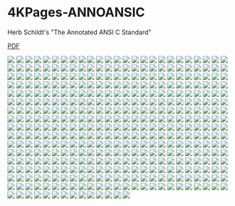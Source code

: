 # 4KPages-ANNOANSIC
Herb Schildt's "The Annotated ANSI C Standard"

[PDF](https://1drv.ms/b/c/ff234b6fa870c030/EUUU-fFmzhhIh8eVCA9muI0BWX7o7oA3DtFNHmspMH8YrA?e=IaJT1p)

![](https://github.com/KilianKegel/4KPages-ANNOANSIC/blob/main/images/ANNOANSIC_000.jpg) 
![](https://github.com/KilianKegel/4KPages-ANNOANSIC/blob/main/images/ANNOANSIC_001.jpg) 
![](https://github.com/KilianKegel/4KPages-ANNOANSIC/blob/main/images/ANNOANSIC_002.jpg) 
![](https://github.com/KilianKegel/4KPages-ANNOANSIC/blob/main/images/ANNOANSIC_003.jpg) 
![](https://github.com/KilianKegel/4KPages-ANNOANSIC/blob/main/images/ANNOANSIC_004.jpg) 
![](https://github.com/KilianKegel/4KPages-ANNOANSIC/blob/main/images/ANNOANSIC_005.jpg) 
![](https://github.com/KilianKegel/4KPages-ANNOANSIC/blob/main/images/ANNOANSIC_006.jpg) 
![](https://github.com/KilianKegel/4KPages-ANNOANSIC/blob/main/images/ANNOANSIC_007.jpg) 
![](https://github.com/KilianKegel/4KPages-ANNOANSIC/blob/main/images/ANNOANSIC_008.jpg) 
![](https://github.com/KilianKegel/4KPages-ANNOANSIC/blob/main/images/ANNOANSIC_009.jpg) 
![](https://github.com/KilianKegel/4KPages-ANNOANSIC/blob/main/images/ANNOANSIC_010.jpg) 
![](https://github.com/KilianKegel/4KPages-ANNOANSIC/blob/main/images/ANNOANSIC_011.jpg) 
![](https://github.com/KilianKegel/4KPages-ANNOANSIC/blob/main/images/ANNOANSIC_012.jpg) 
![](https://github.com/KilianKegel/4KPages-ANNOANSIC/blob/main/images/ANNOANSIC_013.jpg) 
![](https://github.com/KilianKegel/4KPages-ANNOANSIC/blob/main/images/ANNOANSIC_014.jpg) 
![](https://github.com/KilianKegel/4KPages-ANNOANSIC/blob/main/images/ANNOANSIC_015.jpg) 
![](https://github.com/KilianKegel/4KPages-ANNOANSIC/blob/main/images/ANNOANSIC_016.jpg) 
![](https://github.com/KilianKegel/4KPages-ANNOANSIC/blob/main/images/ANNOANSIC_017.jpg) 
![](https://github.com/KilianKegel/4KPages-ANNOANSIC/blob/main/images/ANNOANSIC_018.jpg) 
![](https://github.com/KilianKegel/4KPages-ANNOANSIC/blob/main/images/ANNOANSIC_019.jpg) 
![](https://github.com/KilianKegel/4KPages-ANNOANSIC/blob/main/images/ANNOANSIC_020.jpg) 
![](https://github.com/KilianKegel/4KPages-ANNOANSIC/blob/main/images/ANNOANSIC_021.jpg) 
![](https://github.com/KilianKegel/4KPages-ANNOANSIC/blob/main/images/ANNOANSIC_022.jpg) 
![](https://github.com/KilianKegel/4KPages-ANNOANSIC/blob/main/images/ANNOANSIC_023.jpg) 
![](https://github.com/KilianKegel/4KPages-ANNOANSIC/blob/main/images/ANNOANSIC_024.jpg) 
![](https://github.com/KilianKegel/4KPages-ANNOANSIC/blob/main/images/ANNOANSIC_025.jpg) 
![](https://github.com/KilianKegel/4KPages-ANNOANSIC/blob/main/images/ANNOANSIC_026.jpg) 
![](https://github.com/KilianKegel/4KPages-ANNOANSIC/blob/main/images/ANNOANSIC_027.jpg) 
![](https://github.com/KilianKegel/4KPages-ANNOANSIC/blob/main/images/ANNOANSIC_028.jpg) 
![](https://github.com/KilianKegel/4KPages-ANNOANSIC/blob/main/images/ANNOANSIC_029.jpg) 
![](https://github.com/KilianKegel/4KPages-ANNOANSIC/blob/main/images/ANNOANSIC_030.jpg) 
![](https://github.com/KilianKegel/4KPages-ANNOANSIC/blob/main/images/ANNOANSIC_031.jpg) 
![](https://github.com/KilianKegel/4KPages-ANNOANSIC/blob/main/images/ANNOANSIC_032.jpg) 
![](https://github.com/KilianKegel/4KPages-ANNOANSIC/blob/main/images/ANNOANSIC_033.jpg) 
![](https://github.com/KilianKegel/4KPages-ANNOANSIC/blob/main/images/ANNOANSIC_034.jpg) 
![](https://github.com/KilianKegel/4KPages-ANNOANSIC/blob/main/images/ANNOANSIC_035.jpg) 
![](https://github.com/KilianKegel/4KPages-ANNOANSIC/blob/main/images/ANNOANSIC_036.jpg) 
![](https://github.com/KilianKegel/4KPages-ANNOANSIC/blob/main/images/ANNOANSIC_037.jpg) 
![](https://github.com/KilianKegel/4KPages-ANNOANSIC/blob/main/images/ANNOANSIC_038.jpg) 
![](https://github.com/KilianKegel/4KPages-ANNOANSIC/blob/main/images/ANNOANSIC_039.jpg) 
![](https://github.com/KilianKegel/4KPages-ANNOANSIC/blob/main/images/ANNOANSIC_040.jpg) 
![](https://github.com/KilianKegel/4KPages-ANNOANSIC/blob/main/images/ANNOANSIC_041.jpg) 
![](https://github.com/KilianKegel/4KPages-ANNOANSIC/blob/main/images/ANNOANSIC_042.jpg) 
![](https://github.com/KilianKegel/4KPages-ANNOANSIC/blob/main/images/ANNOANSIC_043.jpg) 
![](https://github.com/KilianKegel/4KPages-ANNOANSIC/blob/main/images/ANNOANSIC_044.jpg) 
![](https://github.com/KilianKegel/4KPages-ANNOANSIC/blob/main/images/ANNOANSIC_045.jpg) 
![](https://github.com/KilianKegel/4KPages-ANNOANSIC/blob/main/images/ANNOANSIC_046.jpg) 
![](https://github.com/KilianKegel/4KPages-ANNOANSIC/blob/main/images/ANNOANSIC_047.jpg) 
![](https://github.com/KilianKegel/4KPages-ANNOANSIC/blob/main/images/ANNOANSIC_048.jpg) 
![](https://github.com/KilianKegel/4KPages-ANNOANSIC/blob/main/images/ANNOANSIC_049.jpg) 
![](https://github.com/KilianKegel/4KPages-ANNOANSIC/blob/main/images/ANNOANSIC_050.jpg) 
![](https://github.com/KilianKegel/4KPages-ANNOANSIC/blob/main/images/ANNOANSIC_051.jpg) 
![](https://github.com/KilianKegel/4KPages-ANNOANSIC/blob/main/images/ANNOANSIC_052.jpg) 
![](https://github.com/KilianKegel/4KPages-ANNOANSIC/blob/main/images/ANNOANSIC_053.jpg) 
![](https://github.com/KilianKegel/4KPages-ANNOANSIC/blob/main/images/ANNOANSIC_054.jpg) 
![](https://github.com/KilianKegel/4KPages-ANNOANSIC/blob/main/images/ANNOANSIC_055.jpg) 
![](https://github.com/KilianKegel/4KPages-ANNOANSIC/blob/main/images/ANNOANSIC_056.jpg) 
![](https://github.com/KilianKegel/4KPages-ANNOANSIC/blob/main/images/ANNOANSIC_057.jpg) 
![](https://github.com/KilianKegel/4KPages-ANNOANSIC/blob/main/images/ANNOANSIC_058.jpg) 
![](https://github.com/KilianKegel/4KPages-ANNOANSIC/blob/main/images/ANNOANSIC_059.jpg) 
![](https://github.com/KilianKegel/4KPages-ANNOANSIC/blob/main/images/ANNOANSIC_060.jpg) 
![](https://github.com/KilianKegel/4KPages-ANNOANSIC/blob/main/images/ANNOANSIC_061.jpg) 
![](https://github.com/KilianKegel/4KPages-ANNOANSIC/blob/main/images/ANNOANSIC_062.jpg) 
![](https://github.com/KilianKegel/4KPages-ANNOANSIC/blob/main/images/ANNOANSIC_063.jpg) 
![](https://github.com/KilianKegel/4KPages-ANNOANSIC/blob/main/images/ANNOANSIC_064.jpg) 
![](https://github.com/KilianKegel/4KPages-ANNOANSIC/blob/main/images/ANNOANSIC_065.jpg) 
![](https://github.com/KilianKegel/4KPages-ANNOANSIC/blob/main/images/ANNOANSIC_066.jpg) 
![](https://github.com/KilianKegel/4KPages-ANNOANSIC/blob/main/images/ANNOANSIC_067.jpg) 
![](https://github.com/KilianKegel/4KPages-ANNOANSIC/blob/main/images/ANNOANSIC_068.jpg) 
![](https://github.com/KilianKegel/4KPages-ANNOANSIC/blob/main/images/ANNOANSIC_069.jpg) 
![](https://github.com/KilianKegel/4KPages-ANNOANSIC/blob/main/images/ANNOANSIC_070.jpg) 
![](https://github.com/KilianKegel/4KPages-ANNOANSIC/blob/main/images/ANNOANSIC_071.jpg) 
![](https://github.com/KilianKegel/4KPages-ANNOANSIC/blob/main/images/ANNOANSIC_072.jpg) 
![](https://github.com/KilianKegel/4KPages-ANNOANSIC/blob/main/images/ANNOANSIC_073.jpg) 
![](https://github.com/KilianKegel/4KPages-ANNOANSIC/blob/main/images/ANNOANSIC_074.jpg) 
![](https://github.com/KilianKegel/4KPages-ANNOANSIC/blob/main/images/ANNOANSIC_075.jpg) 
![](https://github.com/KilianKegel/4KPages-ANNOANSIC/blob/main/images/ANNOANSIC_076.jpg) 
![](https://github.com/KilianKegel/4KPages-ANNOANSIC/blob/main/images/ANNOANSIC_077.jpg) 
![](https://github.com/KilianKegel/4KPages-ANNOANSIC/blob/main/images/ANNOANSIC_078.jpg) 
![](https://github.com/KilianKegel/4KPages-ANNOANSIC/blob/main/images/ANNOANSIC_079.jpg) 
![](https://github.com/KilianKegel/4KPages-ANNOANSIC/blob/main/images/ANNOANSIC_080.jpg) 
![](https://github.com/KilianKegel/4KPages-ANNOANSIC/blob/main/images/ANNOANSIC_081.jpg) 
![](https://github.com/KilianKegel/4KPages-ANNOANSIC/blob/main/images/ANNOANSIC_082.jpg) 
![](https://github.com/KilianKegel/4KPages-ANNOANSIC/blob/main/images/ANNOANSIC_083.jpg) 
![](https://github.com/KilianKegel/4KPages-ANNOANSIC/blob/main/images/ANNOANSIC_084.jpg) 
![](https://github.com/KilianKegel/4KPages-ANNOANSIC/blob/main/images/ANNOANSIC_085.jpg) 
![](https://github.com/KilianKegel/4KPages-ANNOANSIC/blob/main/images/ANNOANSIC_086.jpg) 
![](https://github.com/KilianKegel/4KPages-ANNOANSIC/blob/main/images/ANNOANSIC_087.jpg) 
![](https://github.com/KilianKegel/4KPages-ANNOANSIC/blob/main/images/ANNOANSIC_088.jpg) 
![](https://github.com/KilianKegel/4KPages-ANNOANSIC/blob/main/images/ANNOANSIC_089.jpg) 
![](https://github.com/KilianKegel/4KPages-ANNOANSIC/blob/main/images/ANNOANSIC_090.jpg) 
![](https://github.com/KilianKegel/4KPages-ANNOANSIC/blob/main/images/ANNOANSIC_091.jpg) 
![](https://github.com/KilianKegel/4KPages-ANNOANSIC/blob/main/images/ANNOANSIC_092.jpg) 
![](https://github.com/KilianKegel/4KPages-ANNOANSIC/blob/main/images/ANNOANSIC_093.jpg) 
![](https://github.com/KilianKegel/4KPages-ANNOANSIC/blob/main/images/ANNOANSIC_094.jpg) 
![](https://github.com/KilianKegel/4KPages-ANNOANSIC/blob/main/images/ANNOANSIC_095.jpg) 
![](https://github.com/KilianKegel/4KPages-ANNOANSIC/blob/main/images/ANNOANSIC_096.jpg) 
![](https://github.com/KilianKegel/4KPages-ANNOANSIC/blob/main/images/ANNOANSIC_097.jpg) 
![](https://github.com/KilianKegel/4KPages-ANNOANSIC/blob/main/images/ANNOANSIC_098.jpg) 
![](https://github.com/KilianKegel/4KPages-ANNOANSIC/blob/main/images/ANNOANSIC_099.jpg) 
![](https://github.com/KilianKegel/4KPages-ANNOANSIC/blob/main/images/ANNOANSIC_100.jpg) 
![](https://github.com/KilianKegel/4KPages-ANNOANSIC/blob/main/images/ANNOANSIC_101.jpg) 
![](https://github.com/KilianKegel/4KPages-ANNOANSIC/blob/main/images/ANNOANSIC_102.jpg) 
![](https://github.com/KilianKegel/4KPages-ANNOANSIC/blob/main/images/ANNOANSIC_103.jpg) 
![](https://github.com/KilianKegel/4KPages-ANNOANSIC/blob/main/images/ANNOANSIC_104.jpg) 
![](https://github.com/KilianKegel/4KPages-ANNOANSIC/blob/main/images/ANNOANSIC_105.jpg) 
![](https://github.com/KilianKegel/4KPages-ANNOANSIC/blob/main/images/ANNOANSIC_106.jpg) 
![](https://github.com/KilianKegel/4KPages-ANNOANSIC/blob/main/images/ANNOANSIC_107.jpg) 
![](https://github.com/KilianKegel/4KPages-ANNOANSIC/blob/main/images/ANNOANSIC_108.jpg) 
![](https://github.com/KilianKegel/4KPages-ANNOANSIC/blob/main/images/ANNOANSIC_109.jpg) 
![](https://github.com/KilianKegel/4KPages-ANNOANSIC/blob/main/images/ANNOANSIC_110.jpg) 
![](https://github.com/KilianKegel/4KPages-ANNOANSIC/blob/main/images/ANNOANSIC_111.jpg) 
![](https://github.com/KilianKegel/4KPages-ANNOANSIC/blob/main/images/ANNOANSIC_112.jpg) 
![](https://github.com/KilianKegel/4KPages-ANNOANSIC/blob/main/images/ANNOANSIC_113.jpg) 
![](https://github.com/KilianKegel/4KPages-ANNOANSIC/blob/main/images/ANNOANSIC_114.jpg) 
![](https://github.com/KilianKegel/4KPages-ANNOANSIC/blob/main/images/ANNOANSIC_115.jpg) 
![](https://github.com/KilianKegel/4KPages-ANNOANSIC/blob/main/images/ANNOANSIC_116.jpg) 
![](https://github.com/KilianKegel/4KPages-ANNOANSIC/blob/main/images/ANNOANSIC_117.jpg) 
![](https://github.com/KilianKegel/4KPages-ANNOANSIC/blob/main/images/ANNOANSIC_118.jpg) 
![](https://github.com/KilianKegel/4KPages-ANNOANSIC/blob/main/images/ANNOANSIC_119.jpg) 
![](https://github.com/KilianKegel/4KPages-ANNOANSIC/blob/main/images/ANNOANSIC_120.jpg) 
![](https://github.com/KilianKegel/4KPages-ANNOANSIC/blob/main/images/ANNOANSIC_121.jpg) 
![](https://github.com/KilianKegel/4KPages-ANNOANSIC/blob/main/images/ANNOANSIC_122.jpg) 
![](https://github.com/KilianKegel/4KPages-ANNOANSIC/blob/main/images/ANNOANSIC_123.jpg) 
![](https://github.com/KilianKegel/4KPages-ANNOANSIC/blob/main/images/ANNOANSIC_124.jpg) 
![](https://github.com/KilianKegel/4KPages-ANNOANSIC/blob/main/images/ANNOANSIC_125.jpg) 
![](https://github.com/KilianKegel/4KPages-ANNOANSIC/blob/main/images/ANNOANSIC_126.jpg) 
![](https://github.com/KilianKegel/4KPages-ANNOANSIC/blob/main/images/ANNOANSIC_127.jpg) 
![](https://github.com/KilianKegel/4KPages-ANNOANSIC/blob/main/images/ANNOANSIC_128.jpg) 
![](https://github.com/KilianKegel/4KPages-ANNOANSIC/blob/main/images/ANNOANSIC_129.jpg) 
![](https://github.com/KilianKegel/4KPages-ANNOANSIC/blob/main/images/ANNOANSIC_130.jpg) 
![](https://github.com/KilianKegel/4KPages-ANNOANSIC/blob/main/images/ANNOANSIC_131.jpg) 
![](https://github.com/KilianKegel/4KPages-ANNOANSIC/blob/main/images/ANNOANSIC_132.jpg) 
![](https://github.com/KilianKegel/4KPages-ANNOANSIC/blob/main/images/ANNOANSIC_133.jpg) 
![](https://github.com/KilianKegel/4KPages-ANNOANSIC/blob/main/images/ANNOANSIC_134.jpg) 
![](https://github.com/KilianKegel/4KPages-ANNOANSIC/blob/main/images/ANNOANSIC_135.jpg) 
![](https://github.com/KilianKegel/4KPages-ANNOANSIC/blob/main/images/ANNOANSIC_136.jpg) 
![](https://github.com/KilianKegel/4KPages-ANNOANSIC/blob/main/images/ANNOANSIC_137.jpg) 
![](https://github.com/KilianKegel/4KPages-ANNOANSIC/blob/main/images/ANNOANSIC_138.jpg) 
![](https://github.com/KilianKegel/4KPages-ANNOANSIC/blob/main/images/ANNOANSIC_139.jpg) 
![](https://github.com/KilianKegel/4KPages-ANNOANSIC/blob/main/images/ANNOANSIC_140.jpg) 
![](https://github.com/KilianKegel/4KPages-ANNOANSIC/blob/main/images/ANNOANSIC_141.jpg) 
![](https://github.com/KilianKegel/4KPages-ANNOANSIC/blob/main/images/ANNOANSIC_142.jpg) 
![](https://github.com/KilianKegel/4KPages-ANNOANSIC/blob/main/images/ANNOANSIC_143.jpg) 
![](https://github.com/KilianKegel/4KPages-ANNOANSIC/blob/main/images/ANNOANSIC_144.jpg) 
![](https://github.com/KilianKegel/4KPages-ANNOANSIC/blob/main/images/ANNOANSIC_145.jpg) 
![](https://github.com/KilianKegel/4KPages-ANNOANSIC/blob/main/images/ANNOANSIC_146.jpg) 
![](https://github.com/KilianKegel/4KPages-ANNOANSIC/blob/main/images/ANNOANSIC_147.jpg) 
![](https://github.com/KilianKegel/4KPages-ANNOANSIC/blob/main/images/ANNOANSIC_148.jpg) 
![](https://github.com/KilianKegel/4KPages-ANNOANSIC/blob/main/images/ANNOANSIC_149.jpg) 
![](https://github.com/KilianKegel/4KPages-ANNOANSIC/blob/main/images/ANNOANSIC_150.jpg) 
![](https://github.com/KilianKegel/4KPages-ANNOANSIC/blob/main/images/ANNOANSIC_151.jpg) 
![](https://github.com/KilianKegel/4KPages-ANNOANSIC/blob/main/images/ANNOANSIC_152.jpg) 
![](https://github.com/KilianKegel/4KPages-ANNOANSIC/blob/main/images/ANNOANSIC_153.jpg) 
![](https://github.com/KilianKegel/4KPages-ANNOANSIC/blob/main/images/ANNOANSIC_154.jpg) 
![](https://github.com/KilianKegel/4KPages-ANNOANSIC/blob/main/images/ANNOANSIC_155.jpg) 
![](https://github.com/KilianKegel/4KPages-ANNOANSIC/blob/main/images/ANNOANSIC_156.jpg) 
![](https://github.com/KilianKegel/4KPages-ANNOANSIC/blob/main/images/ANNOANSIC_157.jpg) 
![](https://github.com/KilianKegel/4KPages-ANNOANSIC/blob/main/images/ANNOANSIC_158.jpg) 
![](https://github.com/KilianKegel/4KPages-ANNOANSIC/blob/main/images/ANNOANSIC_159.jpg) 
![](https://github.com/KilianKegel/4KPages-ANNOANSIC/blob/main/images/ANNOANSIC_160.jpg) 
![](https://github.com/KilianKegel/4KPages-ANNOANSIC/blob/main/images/ANNOANSIC_161.jpg) 
![](https://github.com/KilianKegel/4KPages-ANNOANSIC/blob/main/images/ANNOANSIC_162.jpg) 
![](https://github.com/KilianKegel/4KPages-ANNOANSIC/blob/main/images/ANNOANSIC_163.jpg) 
![](https://github.com/KilianKegel/4KPages-ANNOANSIC/blob/main/images/ANNOANSIC_164.jpg) 
![](https://github.com/KilianKegel/4KPages-ANNOANSIC/blob/main/images/ANNOANSIC_165.jpg) 
![](https://github.com/KilianKegel/4KPages-ANNOANSIC/blob/main/images/ANNOANSIC_166.jpg) 
![](https://github.com/KilianKegel/4KPages-ANNOANSIC/blob/main/images/ANNOANSIC_167.jpg) 
![](https://github.com/KilianKegel/4KPages-ANNOANSIC/blob/main/images/ANNOANSIC_168.jpg) 
![](https://github.com/KilianKegel/4KPages-ANNOANSIC/blob/main/images/ANNOANSIC_169.jpg) 
![](https://github.com/KilianKegel/4KPages-ANNOANSIC/blob/main/images/ANNOANSIC_170.jpg) 
![](https://github.com/KilianKegel/4KPages-ANNOANSIC/blob/main/images/ANNOANSIC_171.jpg) 
![](https://github.com/KilianKegel/4KPages-ANNOANSIC/blob/main/images/ANNOANSIC_172.jpg) 
![](https://github.com/KilianKegel/4KPages-ANNOANSIC/blob/main/images/ANNOANSIC_173.jpg) 
![](https://github.com/KilianKegel/4KPages-ANNOANSIC/blob/main/images/ANNOANSIC_174.jpg) 
![](https://github.com/KilianKegel/4KPages-ANNOANSIC/blob/main/images/ANNOANSIC_175.jpg) 
![](https://github.com/KilianKegel/4KPages-ANNOANSIC/blob/main/images/ANNOANSIC_176.jpg) 
![](https://github.com/KilianKegel/4KPages-ANNOANSIC/blob/main/images/ANNOANSIC_177.jpg) 
![](https://github.com/KilianKegel/4KPages-ANNOANSIC/blob/main/images/ANNOANSIC_178.jpg) 
![](https://github.com/KilianKegel/4KPages-ANNOANSIC/blob/main/images/ANNOANSIC_179.jpg) 
![](https://github.com/KilianKegel/4KPages-ANNOANSIC/blob/main/images/ANNOANSIC_180.jpg) 
![](https://github.com/KilianKegel/4KPages-ANNOANSIC/blob/main/images/ANNOANSIC_181.jpg) 
![](https://github.com/KilianKegel/4KPages-ANNOANSIC/blob/main/images/ANNOANSIC_182.jpg) 
![](https://github.com/KilianKegel/4KPages-ANNOANSIC/blob/main/images/ANNOANSIC_183.jpg) 
![](https://github.com/KilianKegel/4KPages-ANNOANSIC/blob/main/images/ANNOANSIC_184.jpg) 
![](https://github.com/KilianKegel/4KPages-ANNOANSIC/blob/main/images/ANNOANSIC_185.jpg) 
![](https://github.com/KilianKegel/4KPages-ANNOANSIC/blob/main/images/ANNOANSIC_186.jpg) 
![](https://github.com/KilianKegel/4KPages-ANNOANSIC/blob/main/images/ANNOANSIC_187.jpg) 
![](https://github.com/KilianKegel/4KPages-ANNOANSIC/blob/main/images/ANNOANSIC_188.jpg) 
![](https://github.com/KilianKegel/4KPages-ANNOANSIC/blob/main/images/ANNOANSIC_189.jpg) 
![](https://github.com/KilianKegel/4KPages-ANNOANSIC/blob/main/images/ANNOANSIC_190.jpg) 
![](https://github.com/KilianKegel/4KPages-ANNOANSIC/blob/main/images/ANNOANSIC_191.jpg) 
![](https://github.com/KilianKegel/4KPages-ANNOANSIC/blob/main/images/ANNOANSIC_192.jpg) 
![](https://github.com/KilianKegel/4KPages-ANNOANSIC/blob/main/images/ANNOANSIC_193.jpg) 
![](https://github.com/KilianKegel/4KPages-ANNOANSIC/blob/main/images/ANNOANSIC_194.jpg) 
![](https://github.com/KilianKegel/4KPages-ANNOANSIC/blob/main/images/ANNOANSIC_195.jpg) 
![](https://github.com/KilianKegel/4KPages-ANNOANSIC/blob/main/images/ANNOANSIC_196.jpg) 
![](https://github.com/KilianKegel/4KPages-ANNOANSIC/blob/main/images/ANNOANSIC_197.jpg) 
![](https://github.com/KilianKegel/4KPages-ANNOANSIC/blob/main/images/ANNOANSIC_198.jpg) 
![](https://github.com/KilianKegel/4KPages-ANNOANSIC/blob/main/images/ANNOANSIC_199.jpg) 
![](https://github.com/KilianKegel/4KPages-ANNOANSIC/blob/main/images/ANNOANSIC_200.jpg) 
![](https://github.com/KilianKegel/4KPages-ANNOANSIC/blob/main/images/ANNOANSIC_201.jpg) 
![](https://github.com/KilianKegel/4KPages-ANNOANSIC/blob/main/images/ANNOANSIC_202.jpg) 
![](https://github.com/KilianKegel/4KPages-ANNOANSIC/blob/main/images/ANNOANSIC_203.jpg) 
![](https://github.com/KilianKegel/4KPages-ANNOANSIC/blob/main/images/ANNOANSIC_204.jpg) 
![](https://github.com/KilianKegel/4KPages-ANNOANSIC/blob/main/images/ANNOANSIC_205.jpg) 
![](https://github.com/KilianKegel/4KPages-ANNOANSIC/blob/main/images/ANNOANSIC_206.jpg) 
![](https://github.com/KilianKegel/4KPages-ANNOANSIC/blob/main/images/ANNOANSIC_207.jpg) 
![](https://github.com/KilianKegel/4KPages-ANNOANSIC/blob/main/images/ANNOANSIC_208.jpg) 
![](https://github.com/KilianKegel/4KPages-ANNOANSIC/blob/main/images/ANNOANSIC_209.jpg) 
![](https://github.com/KilianKegel/4KPages-ANNOANSIC/blob/main/images/ANNOANSIC_210.jpg) 
![](https://github.com/KilianKegel/4KPages-ANNOANSIC/blob/main/images/ANNOANSIC_211.jpg) 
![](https://github.com/KilianKegel/4KPages-ANNOANSIC/blob/main/images/ANNOANSIC_212.jpg) 
![](https://github.com/KilianKegel/4KPages-ANNOANSIC/blob/main/images/ANNOANSIC_213.jpg) 
![](https://github.com/KilianKegel/4KPages-ANNOANSIC/blob/main/images/ANNOANSIC_214.jpg) 
![](https://github.com/KilianKegel/4KPages-ANNOANSIC/blob/main/images/ANNOANSIC_215.jpg) 
![](https://github.com/KilianKegel/4KPages-ANNOANSIC/blob/main/images/ANNOANSIC_216.jpg) 
![](https://github.com/KilianKegel/4KPages-ANNOANSIC/blob/main/images/ANNOANSIC_217.jpg) 
![](https://github.com/KilianKegel/4KPages-ANNOANSIC/blob/main/images/ANNOANSIC_218.jpg) 
![](https://github.com/KilianKegel/4KPages-ANNOANSIC/blob/main/images/ANNOANSIC_219.jpg) 
![](https://github.com/KilianKegel/4KPages-ANNOANSIC/blob/main/images/ANNOANSIC_220.jpg) 
![](https://github.com/KilianKegel/4KPages-ANNOANSIC/blob/main/images/ANNOANSIC_221.jpg) 
![](https://github.com/KilianKegel/4KPages-ANNOANSIC/blob/main/images/ANNOANSIC_222.jpg) 
![](https://github.com/KilianKegel/4KPages-ANNOANSIC/blob/main/images/ANNOANSIC_223.jpg) 
![](https://github.com/KilianKegel/4KPages-ANNOANSIC/blob/main/images/ANNOANSIC_224.jpg) 
![](https://github.com/KilianKegel/4KPages-ANNOANSIC/blob/main/images/ANNOANSIC_225.jpg) 
![](https://github.com/KilianKegel/4KPages-ANNOANSIC/blob/main/images/ANNOANSIC_226.jpg) 
![](https://github.com/KilianKegel/4KPages-ANNOANSIC/blob/main/images/ANNOANSIC_227.jpg) 
![](https://github.com/KilianKegel/4KPages-ANNOANSIC/blob/main/images/ANNOANSIC_228.jpg) 
![](https://github.com/KilianKegel/4KPages-ANNOANSIC/blob/main/images/ANNOANSIC_229.jpg) 
![](https://github.com/KilianKegel/4KPages-ANNOANSIC/blob/main/images/ANNOANSIC_230.jpg) 
![](https://github.com/KilianKegel/4KPages-ANNOANSIC/blob/main/images/ANNOANSIC_231.jpg) 
![](https://github.com/KilianKegel/4KPages-ANNOANSIC/blob/main/images/ANNOANSIC_232.jpg) 
![](https://github.com/KilianKegel/4KPages-ANNOANSIC/blob/main/images/ANNOANSIC_233.jpg) 
![](https://github.com/KilianKegel/4KPages-ANNOANSIC/blob/main/images/ANNOANSIC_234.jpg) 
![](https://github.com/KilianKegel/4KPages-ANNOANSIC/blob/main/images/ANNOANSIC_235.jpg) 
![](https://github.com/KilianKegel/4KPages-ANNOANSIC/blob/main/images/ANNOANSIC_236.jpg) 
![](https://github.com/KilianKegel/4KPages-ANNOANSIC/blob/main/images/ANNOANSIC_237.jpg) 
![](https://github.com/KilianKegel/4KPages-ANNOANSIC/blob/main/images/ANNOANSIC_238.jpg) 
![](https://github.com/KilianKegel/4KPages-ANNOANSIC/blob/main/images/ANNOANSIC_239.jpg) 
![](https://github.com/KilianKegel/4KPages-ANNOANSIC/blob/main/images/ANNOANSIC_240.jpg) 
![](https://github.com/KilianKegel/4KPages-ANNOANSIC/blob/main/images/ANNOANSIC_241.jpg) 
![](https://github.com/KilianKegel/4KPages-ANNOANSIC/blob/main/images/ANNOANSIC_242.jpg) 
![](https://github.com/KilianKegel/4KPages-ANNOANSIC/blob/main/images/ANNOANSIC_243.jpg) 
![](https://github.com/KilianKegel/4KPages-ANNOANSIC/blob/main/images/ANNOANSIC_244.jpg) 
![](https://github.com/KilianKegel/4KPages-ANNOANSIC/blob/main/images/ANNOANSIC_245.jpg) 
![](https://github.com/KilianKegel/4KPages-ANNOANSIC/blob/main/images/ANNOANSIC_246.jpg) 
![](https://github.com/KilianKegel/4KPages-ANNOANSIC/blob/main/images/ANNOANSIC_247.jpg) 
![](https://github.com/KilianKegel/4KPages-ANNOANSIC/blob/main/images/ANNOANSIC_248.jpg) 
![](https://github.com/KilianKegel/4KPages-ANNOANSIC/blob/main/images/ANNOANSIC_249.jpg) 
![](https://github.com/KilianKegel/4KPages-ANNOANSIC/blob/main/images/ANNOANSIC_250.jpg) 
![](https://github.com/KilianKegel/4KPages-ANNOANSIC/blob/main/images/ANNOANSIC_251.jpg) 
![](https://github.com/KilianKegel/4KPages-ANNOANSIC/blob/main/images/ANNOANSIC_252.jpg) 
![](https://github.com/KilianKegel/4KPages-ANNOANSIC/blob/main/images/ANNOANSIC_253.jpg) 
![](https://github.com/KilianKegel/4KPages-ANNOANSIC/blob/main/images/ANNOANSIC_254.jpg) 
![](https://github.com/KilianKegel/4KPages-ANNOANSIC/blob/main/images/ANNOANSIC_255.jpg) 
![](https://github.com/KilianKegel/4KPages-ANNOANSIC/blob/main/images/ANNOANSIC_256.jpg) 
![](https://github.com/KilianKegel/4KPages-ANNOANSIC/blob/main/images/ANNOANSIC_257.jpg) 
![](https://github.com/KilianKegel/4KPages-ANNOANSIC/blob/main/images/ANNOANSIC_258.jpg) 
![](https://github.com/KilianKegel/4KPages-ANNOANSIC/blob/main/images/ANNOANSIC_259.jpg) 
![](https://github.com/KilianKegel/4KPages-ANNOANSIC/blob/main/images/ANNOANSIC_260.jpg) 
![](https://github.com/KilianKegel/4KPages-ANNOANSIC/blob/main/images/ANNOANSIC_261.jpg) 
![](https://github.com/KilianKegel/4KPages-ANNOANSIC/blob/main/images/ANNOANSIC_262.jpg) 
![](https://github.com/KilianKegel/4KPages-ANNOANSIC/blob/main/images/ANNOANSIC_263.jpg) 
![](https://github.com/KilianKegel/4KPages-ANNOANSIC/blob/main/images/ANNOANSIC_264.jpg) 
![](https://github.com/KilianKegel/4KPages-ANNOANSIC/blob/main/images/ANNOANSIC_265.jpg) 
![](https://github.com/KilianKegel/4KPages-ANNOANSIC/blob/main/images/ANNOANSIC_266.jpg) 
![](https://github.com/KilianKegel/4KPages-ANNOANSIC/blob/main/images/ANNOANSIC_267.jpg) 
![](https://github.com/KilianKegel/4KPages-ANNOANSIC/blob/main/images/ANNOANSIC_268.jpg) 
![](https://github.com/KilianKegel/4KPages-ANNOANSIC/blob/main/images/ANNOANSIC_269.jpg) 
![](https://github.com/KilianKegel/4KPages-ANNOANSIC/blob/main/images/ANNOANSIC_270.jpg) 
![](https://github.com/KilianKegel/4KPages-ANNOANSIC/blob/main/images/ANNOANSIC_271.jpg) 
![](https://github.com/KilianKegel/4KPages-ANNOANSIC/blob/main/images/ANNOANSIC_272.jpg) 
![](https://github.com/KilianKegel/4KPages-ANNOANSIC/blob/main/images/ANNOANSIC_273.jpg) 
![](https://github.com/KilianKegel/4KPages-ANNOANSIC/blob/main/images/ANNOANSIC_274.jpg) 
![](https://github.com/KilianKegel/4KPages-ANNOANSIC/blob/main/images/ANNOANSIC_275.jpg) 
![](https://github.com/KilianKegel/4KPages-ANNOANSIC/blob/main/images/ANNOANSIC_276.jpg) 
![](https://github.com/KilianKegel/4KPages-ANNOANSIC/blob/main/images/ANNOANSIC_277.jpg) 
![](https://github.com/KilianKegel/4KPages-ANNOANSIC/blob/main/images/ANNOANSIC_278.jpg) 
![](https://github.com/KilianKegel/4KPages-ANNOANSIC/blob/main/images/ANNOANSIC_279.jpg) 
![](https://github.com/KilianKegel/4KPages-ANNOANSIC/blob/main/images/ANNOANSIC_280.jpg) 
![](https://github.com/KilianKegel/4KPages-ANNOANSIC/blob/main/images/ANNOANSIC_281.jpg) 
![](https://github.com/KilianKegel/4KPages-ANNOANSIC/blob/main/images/ANNOANSIC_282.jpg) 
![](https://github.com/KilianKegel/4KPages-ANNOANSIC/blob/main/images/ANNOANSIC_283.jpg) 
![](https://github.com/KilianKegel/4KPages-ANNOANSIC/blob/main/images/ANNOANSIC_284.jpg) 
![](https://github.com/KilianKegel/4KPages-ANNOANSIC/blob/main/images/ANNOANSIC_285.jpg) 
![](https://github.com/KilianKegel/4KPages-ANNOANSIC/blob/main/images/ANNOANSIC_286.jpg) 
![](https://github.com/KilianKegel/4KPages-ANNOANSIC/blob/main/images/ANNOANSIC_287.jpg) 
![](https://github.com/KilianKegel/4KPages-ANNOANSIC/blob/main/images/ANNOANSIC_288.jpg) 
![](https://github.com/KilianKegel/4KPages-ANNOANSIC/blob/main/images/ANNOANSIC_289.jpg) 
![](https://github.com/KilianKegel/4KPages-ANNOANSIC/blob/main/images/ANNOANSIC_290.jpg) 
![](https://github.com/KilianKegel/4KPages-ANNOANSIC/blob/main/images/ANNOANSIC_291.jpg) 
![](https://github.com/KilianKegel/4KPages-ANNOANSIC/blob/main/images/ANNOANSIC_292.jpg) 
![](https://github.com/KilianKegel/4KPages-ANNOANSIC/blob/main/images/ANNOANSIC_293.jpg) 
![](https://github.com/KilianKegel/4KPages-ANNOANSIC/blob/main/images/ANNOANSIC_294.jpg) 
![](https://github.com/KilianKegel/4KPages-ANNOANSIC/blob/main/images/ANNOANSIC_295.jpg) 
![](https://github.com/KilianKegel/4KPages-ANNOANSIC/blob/main/images/ANNOANSIC_296.jpg) 
![](https://github.com/KilianKegel/4KPages-ANNOANSIC/blob/main/images/ANNOANSIC_297.jpg) 
![](https://github.com/KilianKegel/4KPages-ANNOANSIC/blob/main/images/ANNOANSIC_298.jpg) 
![](https://github.com/KilianKegel/4KPages-ANNOANSIC/blob/main/images/ANNOANSIC_299.jpg) 
![](https://github.com/KilianKegel/4KPages-ANNOANSIC/blob/main/images/ANNOANSIC_300.jpg) 
![](https://github.com/KilianKegel/4KPages-ANNOANSIC/blob/main/images/ANNOANSIC_301.jpg) 
![](https://github.com/KilianKegel/4KPages-ANNOANSIC/blob/main/images/ANNOANSIC_302.jpg) 
![](https://github.com/KilianKegel/4KPages-ANNOANSIC/blob/main/images/ANNOANSIC_303.jpg) 
![](https://github.com/KilianKegel/4KPages-ANNOANSIC/blob/main/images/ANNOANSIC_304.jpg) 
![](https://github.com/KilianKegel/4KPages-ANNOANSIC/blob/main/images/ANNOANSIC_305.jpg) 
![](https://github.com/KilianKegel/4KPages-ANNOANSIC/blob/main/images/ANNOANSIC_306.jpg) 
![](https://github.com/KilianKegel/4KPages-ANNOANSIC/blob/main/images/ANNOANSIC_307.jpg) 
![](https://github.com/KilianKegel/4KPages-ANNOANSIC/blob/main/images/ANNOANSIC_308.jpg) 
![](https://github.com/KilianKegel/4KPages-ANNOANSIC/blob/main/images/ANNOANSIC_309.jpg) 
![](https://github.com/KilianKegel/4KPages-ANNOANSIC/blob/main/images/ANNOANSIC_310.jpg) 
![](https://github.com/KilianKegel/4KPages-ANNOANSIC/blob/main/images/ANNOANSIC_311.jpg) 
![](https://github.com/KilianKegel/4KPages-ANNOANSIC/blob/main/images/ANNOANSIC_312.jpg) 
![](https://github.com/KilianKegel/4KPages-ANNOANSIC/blob/main/images/ANNOANSIC_313.jpg) 
![](https://github.com/KilianKegel/4KPages-ANNOANSIC/blob/main/images/ANNOANSIC_314.jpg) 
![](https://github.com/KilianKegel/4KPages-ANNOANSIC/blob/main/images/ANNOANSIC_315.jpg) 
![](https://github.com/KilianKegel/4KPages-ANNOANSIC/blob/main/images/ANNOANSIC_316.jpg) 
![](https://github.com/KilianKegel/4KPages-ANNOANSIC/blob/main/images/ANNOANSIC_317.jpg) 
![](https://github.com/KilianKegel/4KPages-ANNOANSIC/blob/main/images/ANNOANSIC_318.jpg) 
![](https://github.com/KilianKegel/4KPages-ANNOANSIC/blob/main/images/ANNOANSIC_319.jpg) 
![](https://github.com/KilianKegel/4KPages-ANNOANSIC/blob/main/images/ANNOANSIC_320.jpg) 
![](https://github.com/KilianKegel/4KPages-ANNOANSIC/blob/main/images/ANNOANSIC_321.jpg) 
![](https://github.com/KilianKegel/4KPages-ANNOANSIC/blob/main/images/ANNOANSIC_322.jpg) 
![](https://github.com/KilianKegel/4KPages-ANNOANSIC/blob/main/images/ANNOANSIC_323.jpg) 
![](https://github.com/KilianKegel/4KPages-ANNOANSIC/blob/main/images/ANNOANSIC_324.jpg) 
![](https://github.com/KilianKegel/4KPages-ANNOANSIC/blob/main/images/ANNOANSIC_325.jpg) 
![](https://github.com/KilianKegel/4KPages-ANNOANSIC/blob/main/images/ANNOANSIC_326.jpg) 
![](https://github.com/KilianKegel/4KPages-ANNOANSIC/blob/main/images/ANNOANSIC_327.jpg) 
![](https://github.com/KilianKegel/4KPages-ANNOANSIC/blob/main/images/ANNOANSIC_328.jpg) 
![](https://github.com/KilianKegel/4KPages-ANNOANSIC/blob/main/images/ANNOANSIC_329.jpg) 
![](https://github.com/KilianKegel/4KPages-ANNOANSIC/blob/main/images/ANNOANSIC_330.jpg) 
![](https://github.com/KilianKegel/4KPages-ANNOANSIC/blob/main/images/ANNOANSIC_331.jpg) 
![](https://github.com/KilianKegel/4KPages-ANNOANSIC/blob/main/images/ANNOANSIC_332.jpg) 
![](https://github.com/KilianKegel/4KPages-ANNOANSIC/blob/main/images/ANNOANSIC_333.jpg) 
![](https://github.com/KilianKegel/4KPages-ANNOANSIC/blob/main/images/ANNOANSIC_334.jpg) 
![](https://github.com/KilianKegel/4KPages-ANNOANSIC/blob/main/images/ANNOANSIC_335.jpg) 
![](https://github.com/KilianKegel/4KPages-ANNOANSIC/blob/main/images/ANNOANSIC_336.jpg) 
![](https://github.com/KilianKegel/4KPages-ANNOANSIC/blob/main/images/ANNOANSIC_337.jpg) 
![](https://github.com/KilianKegel/4KPages-ANNOANSIC/blob/main/images/ANNOANSIC_338.jpg) 
![](https://github.com/KilianKegel/4KPages-ANNOANSIC/blob/main/images/ANNOANSIC_339.jpg) 
![](https://github.com/KilianKegel/4KPages-ANNOANSIC/blob/main/images/ANNOANSIC_340.jpg) 
![](https://github.com/KilianKegel/4KPages-ANNOANSIC/blob/main/images/ANNOANSIC_341.jpg) 
![](https://github.com/KilianKegel/4KPages-ANNOANSIC/blob/main/images/ANNOANSIC_342.jpg) 
![](https://github.com/KilianKegel/4KPages-ANNOANSIC/blob/main/images/ANNOANSIC_343.jpg) 
![](https://github.com/KilianKegel/4KPages-ANNOANSIC/blob/main/images/ANNOANSIC_344.jpg) 
![](https://github.com/KilianKegel/4KPages-ANNOANSIC/blob/main/images/ANNOANSIC_345.jpg) 
![](https://github.com/KilianKegel/4KPages-ANNOANSIC/blob/main/images/ANNOANSIC_346.jpg) 
![](https://github.com/KilianKegel/4KPages-ANNOANSIC/blob/main/images/ANNOANSIC_347.jpg) 
![](https://github.com/KilianKegel/4KPages-ANNOANSIC/blob/main/images/ANNOANSIC_348.jpg) 
![](https://github.com/KilianKegel/4KPages-ANNOANSIC/blob/main/images/ANNOANSIC_349.jpg) 
![](https://github.com/KilianKegel/4KPages-ANNOANSIC/blob/main/images/ANNOANSIC_350.jpg) 
![](https://github.com/KilianKegel/4KPages-ANNOANSIC/blob/main/images/ANNOANSIC_351.jpg) 
![](https://github.com/KilianKegel/4KPages-ANNOANSIC/blob/main/images/ANNOANSIC_352.jpg) 
![](https://github.com/KilianKegel/4KPages-ANNOANSIC/blob/main/images/ANNOANSIC_353.jpg) 
![](https://github.com/KilianKegel/4KPages-ANNOANSIC/blob/main/images/ANNOANSIC_354.jpg) 
![](https://github.com/KilianKegel/4KPages-ANNOANSIC/blob/main/images/ANNOANSIC_355.jpg) 
![](https://github.com/KilianKegel/4KPages-ANNOANSIC/blob/main/images/ANNOANSIC_356.jpg) 
![](https://github.com/KilianKegel/4KPages-ANNOANSIC/blob/main/images/ANNOANSIC_357.jpg) 
![](https://github.com/KilianKegel/4KPages-ANNOANSIC/blob/main/images/ANNOANSIC_358.jpg) 
![](https://github.com/KilianKegel/4KPages-ANNOANSIC/blob/main/images/ANNOANSIC_359.jpg) 
![](https://github.com/KilianKegel/4KPages-ANNOANSIC/blob/main/images/ANNOANSIC_360.jpg) 
![](https://github.com/KilianKegel/4KPages-ANNOANSIC/blob/main/images/ANNOANSIC_361.jpg) 
![](https://github.com/KilianKegel/4KPages-ANNOANSIC/blob/main/images/ANNOANSIC_362.jpg) 
![](https://github.com/KilianKegel/4KPages-ANNOANSIC/blob/main/images/ANNOANSIC_363.jpg) 
![](https://github.com/KilianKegel/4KPages-ANNOANSIC/blob/main/images/ANNOANSIC_364.jpg) 
![](https://github.com/KilianKegel/4KPages-ANNOANSIC/blob/main/images/ANNOANSIC_365.jpg) 
![](https://github.com/KilianKegel/4KPages-ANNOANSIC/blob/main/images/ANNOANSIC_366.jpg) 
![](https://github.com/KilianKegel/4KPages-ANNOANSIC/blob/main/images/ANNOANSIC_367.jpg) 
![](https://github.com/KilianKegel/4KPages-ANNOANSIC/blob/main/images/ANNOANSIC_368.jpg) 
![](https://github.com/KilianKegel/4KPages-ANNOANSIC/blob/main/images/ANNOANSIC_369.jpg) 
![](https://github.com/KilianKegel/4KPages-ANNOANSIC/blob/main/images/ANNOANSIC_370.jpg) 
![](https://github.com/KilianKegel/4KPages-ANNOANSIC/blob/main/images/ANNOANSIC_371.jpg) 
![](https://github.com/KilianKegel/4KPages-ANNOANSIC/blob/main/images/ANNOANSIC_372.jpg) 
![](https://github.com/KilianKegel/4KPages-ANNOANSIC/blob/main/images/ANNOANSIC_373.jpg) 
![](https://github.com/KilianKegel/4KPages-ANNOANSIC/blob/main/images/ANNOANSIC_374.jpg) 
![](https://github.com/KilianKegel/4KPages-ANNOANSIC/blob/main/images/ANNOANSIC_375.jpg) 
![](https://github.com/KilianKegel/4KPages-ANNOANSIC/blob/main/images/ANNOANSIC_376.jpg) 
![](https://github.com/KilianKegel/4KPages-ANNOANSIC/blob/main/images/ANNOANSIC_377.jpg) 
![](https://github.com/KilianKegel/4KPages-ANNOANSIC/blob/main/images/ANNOANSIC_378.jpg) 
![](https://github.com/KilianKegel/4KPages-ANNOANSIC/blob/main/images/ANNOANSIC_379.jpg) 
![](https://github.com/KilianKegel/4KPages-ANNOANSIC/blob/main/images/ANNOANSIC_380.jpg) 
![](https://github.com/KilianKegel/4KPages-ANNOANSIC/blob/main/images/ANNOANSIC_381.jpg) 
![](https://github.com/KilianKegel/4KPages-ANNOANSIC/blob/main/images/ANNOANSIC_382.jpg) 
![](https://github.com/KilianKegel/4KPages-ANNOANSIC/blob/main/images/ANNOANSIC_383.jpg) 
![](https://github.com/KilianKegel/4KPages-ANNOANSIC/blob/main/images/ANNOANSIC_384.jpg) 
![](https://github.com/KilianKegel/4KPages-ANNOANSIC/blob/main/images/ANNOANSIC_385.jpg) 
![](https://github.com/KilianKegel/4KPages-ANNOANSIC/blob/main/images/ANNOANSIC_386.jpg) 
![](https://github.com/KilianKegel/4KPages-ANNOANSIC/blob/main/images/ANNOANSIC_387.jpg) 
![](https://github.com/KilianKegel/4KPages-ANNOANSIC/blob/main/images/ANNOANSIC_388.jpg) 
![](https://github.com/KilianKegel/4KPages-ANNOANSIC/blob/main/images/ANNOANSIC_389.jpg) 
![](https://github.com/KilianKegel/4KPages-ANNOANSIC/blob/main/images/ANNOANSIC_390.jpg) 
![](https://github.com/KilianKegel/4KPages-ANNOANSIC/blob/main/images/ANNOANSIC_391.jpg) 
![](https://github.com/KilianKegel/4KPages-ANNOANSIC/blob/main/images/ANNOANSIC_392.jpg) 
![](https://github.com/KilianKegel/4KPages-ANNOANSIC/blob/main/images/ANNOANSIC_393.jpg) 
![](https://github.com/KilianKegel/4KPages-ANNOANSIC/blob/main/images/ANNOANSIC_394.jpg) 
![](https://github.com/KilianKegel/4KPages-ANNOANSIC/blob/main/images/ANNOANSIC_395.jpg) 
![](https://github.com/KilianKegel/4KPages-ANNOANSIC/blob/main/images/ANNOANSIC_396.jpg) 
![](https://github.com/KilianKegel/4KPages-ANNOANSIC/blob/main/images/ANNOANSIC_397.jpg) 
![](https://github.com/KilianKegel/4KPages-ANNOANSIC/blob/main/images/ANNOANSIC_398.jpg) 
![](https://github.com/KilianKegel/4KPages-ANNOANSIC/blob/main/images/ANNOANSIC_399.jpg) 
![](https://github.com/KilianKegel/4KPages-ANNOANSIC/blob/main/images/ANNOANSIC_400.jpg) 
![](https://github.com/KilianKegel/4KPages-ANNOANSIC/blob/main/images/ANNOANSIC_401.jpg) 
![](https://github.com/KilianKegel/4KPages-ANNOANSIC/blob/main/images/ANNOANSIC_402.jpg) 
![](https://github.com/KilianKegel/4KPages-ANNOANSIC/blob/main/images/ANNOANSIC_403.jpg) 
![](https://github.com/KilianKegel/4KPages-ANNOANSIC/blob/main/images/ANNOANSIC_404.jpg) 
![](https://github.com/KilianKegel/4KPages-ANNOANSIC/blob/main/images/ANNOANSIC_405.jpg) 
![](https://github.com/KilianKegel/4KPages-ANNOANSIC/blob/main/images/ANNOANSIC_406.jpg) 
![](https://github.com/KilianKegel/4KPages-ANNOANSIC/blob/main/images/ANNOANSIC_407.jpg) 
![](https://github.com/KilianKegel/4KPages-ANNOANSIC/blob/main/images/ANNOANSIC_408.jpg) 
![](https://github.com/KilianKegel/4KPages-ANNOANSIC/blob/main/images/ANNOANSIC_409.jpg) 
![](https://github.com/KilianKegel/4KPages-ANNOANSIC/blob/main/images/ANNOANSIC_410.jpg) 
![](https://github.com/KilianKegel/4KPages-ANNOANSIC/blob/main/images/ANNOANSIC_411.jpg) 
![](https://github.com/KilianKegel/4KPages-ANNOANSIC/blob/main/images/ANNOANSIC_412.jpg) 
![](https://github.com/KilianKegel/4KPages-ANNOANSIC/blob/main/images/ANNOANSIC_413.jpg) 

